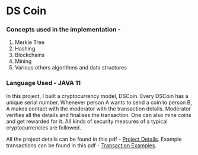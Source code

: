 # DS Coin

### Concepts used in the implementation - 
1. Merkle Tree
2. Hashing 
3. Blockchains
4. Mining
5. Various others algorithms and data structures 

### Language Used - JAVA 11

In this project, I built a cryptocurrency model, DSCoin. Every DSCoin has a unique serial number. Whenever person A wants to send a coin to person B, A makes contact with the moderator with the transaction details. Moderator verifies all the details and finalises the transaction. One can also mine coins and get rewarded for it. All kinds of security measures of a typical cryptocurrencies are followed. 

All the project details can be found in this pdf - [Project Details](https://github.com/navjeet-py/DSCoin/blob/main/Project%20Details.pdf).
Example transactions can be found in this pdf - [Transaction Examples](https://github.com/navjeet-py/DSCoin/blob/main/Transaction%20Example.pdf).

